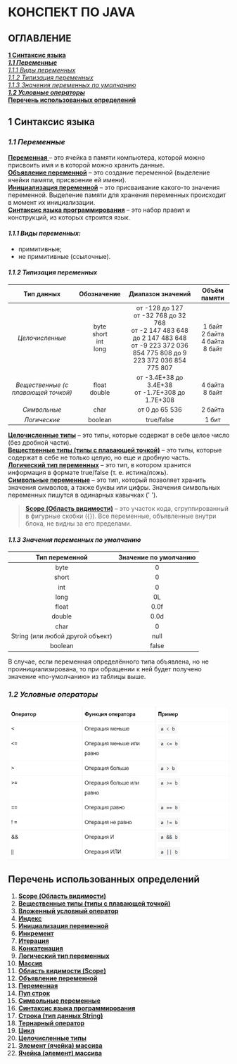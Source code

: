 # **КОНСПЕКТ ПО JAVA**

## ОГЛАВЛЕНИЕ

[**1 Синтаксис языка**](#1-синтаксис-языка)  
[**_1.1 Переменные_**](#_11-переменные_)  
[_1.1.1 Виды переменных_](#_111-виды-переменных_)  
[_1.1.2 Типизация переменных_](#_112-типизация-переменных_)  
[_1.1.3 Значения переменных по умолчанию_](#_113-значения-переменных-по-умолчанию_)  
[**_1.2 Условные операторы_**](#_12-условные-операторы_)  
[**Перечень использованных определений**](#перечень-использованных-определений)

## **1 Синтаксис языка**

### **_1.1 Переменные_**

[**Переменная** ](#перечень-использованных-определений)– это ячейка в памяти компьютера, которой можно присвоить имя и в
которой можно хранить данные.  
[**Объявление переменной**](#перечень-использованных-определений) – это создание переменной (выделение ячейки памяти,
присвоение ей имени).  
[**Инициализация переменной**](#перечень-использованных-определений) – это присваивание какого-то значения переменной.
Выделение памяти для хранения переменных происходит в момент их инициализации.  
[**Синтаксис языка программирования**](#перечень-использованных-определений) – это набор правил и конструкций, из
которых строится язык.

#### _1.1.1 Виды переменных:_

* примитивные;
* не примитивные (ссылочные).

#### _1.1.2 Типизация переменных_

|           **Тип данных**            |         **Обозначение**         |                                                             **Диапазон значений**                                                             |             **Объём памяти**              |
|:-----------------------------------:|:-------------------------------:|:---------------------------------------------------------------------------------------------------------------------------------------------:|:-----------------------------------------:|
|           _Целочисленные_           | byte<br/>short<br/>int<br/>long | от -128 до 127<br/>от -32 768 до 32 768<br/>от -2 147 483 648 до 2 147 483 648<br/>от -9 223 372 036 854 775 808 до 9 223 372 036 854 775 807 | 1 байт<br/>2 байта<br/>4 байта<br/>8 байт |
| _Вещественные (с плавающей точкой)_ |        float<br/>double         |                                              от -3.4E+38 до 3.4E+38<br/>от -1.7E+308 до 1.7E+308                                              |            4 байта<br/>8 байт             |
|            _Символьные_             |              char               |                                                                от 0 до 65 536                                                                 |                  2 байта                  |
|            _Логические_             |             boolean             |                                                                  true/false                                                                   |                   1 бит                   |

[**Целочисленные типы**](#перечень-использованных-определений) – это типы, которые содержат в себе целое число (без
дробной части).  
[**Вещественные типы (типы с плавающей точкой)**](#перечень-использованных-определений) – это типы, которые содержат в
себе не только целую, но еще и дробную часть.  
[**Логический тип переменных**](#перечень-использованных-определений) – это тип, в котором хранится информация в формате
true/false (т. е. истина/ложь).  
[**Символьные переменные**](#перечень-использованных-определений) – это тип, который позволяет хранить значения
символов, а также буквы или цифры. Значения символьных переменных пишутся в одинарных кавычках (' ').
> [**Scope (Область видимости)**](#перечень-использованных-определений) – это участок кода, сгруппированный в фигурные
> скобки ({}). Все переменные, объявленные внутри блока, не видны за его пределами.

#### _1.1.3 Значения переменных по умолчанию_

|        **Тип переменной**        | **Значение по умолчанию** |
|:--------------------------------:|:-------------------------:|
|               byte               |             0             |
|              short               |             0             |
|               int                |             0             |
|               long               |            0L             |
|              float               |           0.0f            |
|              double              |           0.0d            |
|               char               |             0             |
| String (или любой другой объект) |           null            |
|             boolean              |           false           |

В случае, если переменная определённого типа объявлена, но не проинициализирована, то при обращении к ней будет получено
значение «по-умолчанию» из таблицы выше.

### **_1.2 Условные операторы_**

<img src="/pictures/1.png">

## **Перечень использованных определений**

1. [**Scope (Область видимости)**](#_112-типизация-переменных_)
1. [**Вещественные типы (типы с плавающей точкой)**](#_112-типизация-переменных_)
1. [**Вложенный условный оператор**]()
1. [**Индекс**]()
1. [**Инициализация переменной**](#_11-переменные_)
1. [**Инкремент**]()
1. [**Итерация**]()
1. [**Конкатенация**]()
1. [**Логический тип переменных**](#_112-типизация-переменных_)
1. [**Массив**]()
1. [**Область видимости (Scope)**](#_112-типизация-переменных_)
1. [**Объявление переменной**](#_11-переменные_)
1. [**Переменная**](#_11-переменные_)
1. [**Пул строк**]()
1. [**Символьные переменные**](#_112-типизация-переменных_)
1. [**Синтаксис языка программирования**](#_11-переменные_)
1. [**Строка (тип данных String)**]()
1. [**Тернарный оператор**]()
1. [**Цикл**]()
1. [**Целочисленные типы**](#_112-типизация-переменных_)
1. [**Элемент (ячейка) массива**]()
1. [**Ячейка (элемент) массива**]()  
